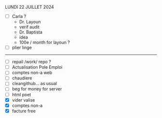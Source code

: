 
LUNDI 22 JUILLET 2024
* [ ] Carla ?
    * Dr. Layoun
    * verif audit
    * Dr. Baptista
    * idea
    * 100e / month for layoun ?
* [ ] plier linge 
---
* [ ] repail /work/ repo ?
* [ ] Actualisation Pole Emploi
* [ ] comptes non-a web
* [ ] chaudiere
* [ ] cleangithub... as usual
* [ ] beg for money for server
* [ ] html poet
* [x] vider valise
* [x] comptes non-a
* [x] facture free
